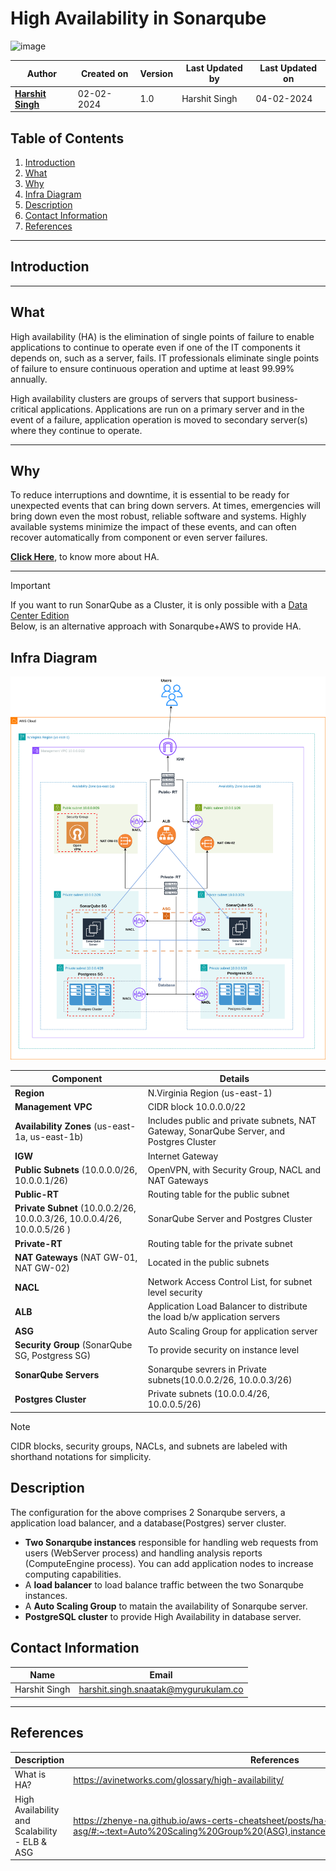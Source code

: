 # High Availability in Sonarqube
![image](https://github.com/avengers-p7/Documentation/assets/156056444/62618808-0025-4518-a9fd-5102cf1383e2)

| Author                                                           | Created on  | Version    | Last Updated by | Last Updated on |
| ---------------------------------------------------------------- | ----------- | ---------- | --------------- | --------------- |
| **[Harshit Singh](https://github.com/Panu-S-Harshit-Ninja-07)**  | 02-02-2024  | 1.0        | Harshit Singh   | 04-02-2024      |


## Table  of Contents

1. [Introduction](#Introduction)
2. [What](#What)
3. [Why](#Why)
4. [Infra Diagram](#Infra-Diagram)
5. [Description](#Description)
6. [Contact Information](#Contact-Information)
7. [References](#References)
***

## Introduction 

***
## What
High availability (HA) is the elimination of single points of failure to enable applications to continue to operate even if one of the IT components it depends on, such as a server, fails. IT professionals eliminate single points of failure to ensure continuous operation and uptime at least 99.99% annually.

High availability clusters are groups of servers that support business-critical applications. Applications are run on a primary server and in the event of a failure, application operation is moved to secondary server(s) where they continue to operate.
***
## Why 
To reduce interruptions and downtime, it is essential to be ready for unexpected events that can bring down servers. At times, emergencies will bring down even the most robust, reliable software and systems. Highly available systems minimize the impact of these events, and can often recover automatically from component or even server failures. 

[**Click Here**](https://github.com/avengers-p7/Documentation/blob/main/Application_CI/Design/DevOps%20Practices/High%20Availability/README.md), to know more about HA.
***
> [!IMPORTANT]
> If you want to run SonarQube as a Cluster, it is only possible with a [Data Center Edition](https://docs.sonarsource.com/sonarqube/latest/setup-and-upgrade/install-the-server-as-a-cluster/)<br>
> Below, is an alternative approach with Sonarqube+AWS to provide HA.

## Infra Diagram
<img title="HA Sonarqube" alt="HA Sonarqube AWS " src="./HA-Sonarqube.drawio (1).svg">

| Component  | Details 
| ---------- | -----------------------------
| **Region** |	N.Virginia Region (us-east-1)
| **Management VPC** |	CIDR block 10.0.0.0/22
| **Availability Zones** (us-east-1a, us-east-1b) |	Includes public and private subnets, NAT Gateway, SonarQube Server, and Postgres Cluster
| **IGW** |	Internet Gateway 
| **Public Subnets** (10.0.0.0/26, 10.0.0.1/26)	|  OpenVPN, with Security Group, NACL and NAT Gateways 
| **Public-RT** |	Routing table for the public subnet
| **Private Subnet** (10.0.0.2/26, 10.0.0.3/26, 10.0.0.4/26, 10.0.0.5/26 ) |	SonarQube Server and Postgres Cluster
| **Private-RT** |	Routing table for the private subnet
| **NAT Gateways** (NAT GW-01, NAT GW-02) |	Located in the public subnets
| **NACL** |	Network Access Control List, for subnet level security
| **ALB** |	Application Load Balancer to distribute the load b/w application servers
| **ASG** | Auto Scaling Group for application server |
|**Security Group** (SonarQube SG, Postgress SG)| To provide security on instance level
| **SonarQube Servers** |	Sonarqube sevrers in Private subnets(10.0.0.2/26, 10.0.0.3/26) 
| **Postgres Cluster** |	Private subnets (10.0.0.4/26, 10.0.0.5/26) |
> [!Note]
> CIDR blocks, security groups, NACLs, and subnets are labeled with shorthand notations for simplicity.

## Description
The configuration for the above comprises 2 Sonarqube servers, a application load balancer, and a database(Postgres) server cluster.
- **Two Sonarqube instances** responsible for handling web requests from users (WebServer process) and handling analysis reports (ComputeEngine process). You can add application nodes to increase computing capabilities.
- A **load balancer** to load balance traffic between the two Sonarqube instances.
- A **Auto Scaling Group** to matain the availability of Sonarqube server.
- **PostgreSQL cluster** to provide High Availability in database server.


## Contact Information

|     Name         | Email  |
| -----------------| ------------------------------------ |
| Harshit Singh    | harshit.singh.snaatak@mygurukulam.co |
***

## References

| Description                                   | References  
| --------------------------------------------  | -------------------------------------------------|
| What is HA?                                   | https://avinetworks.com/glossary/high-availability/ |
| High Availability and Scalability - ELB & ASG | https://zhenye-na.github.io/aws-certs-cheatsheet/posts/ha-elb-asg/#:~:text=Auto%20Scaling%20Group%20(ASG),instances%20to%20a%20load%20balancer |

